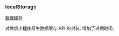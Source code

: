 ### localStorage

[数据缓存](https://mp.weixin.qq.com/debug/wxadoc/dev/api/data.html)

对微信小程序原生数据缓存 API 的封装; 增加了过期时间;
